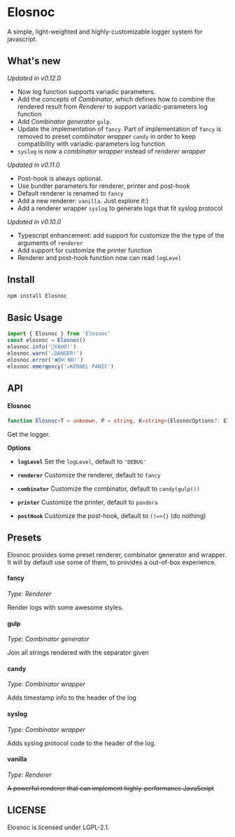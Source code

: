 # Elosnoc

A simple, light-weighted and highly-customizable logger system for javascript.

## What's new

_Updated in v0.12.0_
- Now log function supports variadic parameters.
- Add the concepts of _Combinator_, which defines how to combine the rendered result from _Renderer_ to support variadic-parameters log function
- Add _Combinator generator_ `gulp`. 
- Update the implementation of `fancy`. Part of implementation of `fancy` is removed to preset _combinator wrapper_ `candy` in order to keep compatibility with variadic-parameters log function
- `syslog` is now a _combinator wrapper_ instead of _renderer wrapper_

_Updated in v0.11.0_

- Post-hook is always optional.
- Use bundler parameters for renderer, printer and post-hook 
- Default renderer is renamed to `fancy`
- Add a new renderer: `vanilla`. Just explore it:)
- Add a renderer wrapper `syslog` to generate logs that fit syslog protocol

_Updated in v0.10.0_

- Typescript enhancement: add support for customize the the type of the arguments of `renderer`
- Add support for customize the printer function
- Renderer and post-hook function now can read `logLevel`

## Install

```bash
npm install Elosnoc
```

## Basic Usage

```typescript
import { Elosnoc } from 'Elosnoc'
const elosnoc = Elosnoc()
elosnoc.info('💬YAHO!')
elosnoc.warn('⚠️DANGER!')
elosnoc.error('❌OH NO!')
elosnoc.emergency('☠️KERNEL PANIC')
```

## API

#### Elosnoc

```typescript
function Elosnoc<T = unknown, P = string, K=string>(ElosnocOptions?: ElosnocOptions<T, P>): Logger
```

Get the logger.

**Options**

- **`logLevel`**
  Set the `logLevel`, default to `'DEBUG'`

- **`renderer`**
  Customize the renderer, default to `fancy`

- **`combinator`**
  Customize the combinator, default to `candy(gulp())`

- **`printer`**
  Customize the printer, default to `pandora`

- **`postHook`**
  Customize the post-hook, default to `()=>{}` (do nothing)

## Presets

Elosnoc provides some preset renderer, combinator generator and wrapper. It will by default use some of them, to provides a out-of-box experience.


#### fancy
_Type: Renderer_

Render logs with some awesome styles.

#### gulp
_Type: Combinator generator_

Join all strings rendered with the separator given

#### candy
_Type: Combinator wrapper_

Adds timestamp info to the header of the log

#### syslog
_Type: Combinator wrapper_

Adds syslog protocol code to the header of the log.

#### vanilla
_Type: Renderer_

~~A powerful renderer that can implement highly-performance JavaScript~~

## LICENSE

Elosnoc is licensed under LGPL-2.1.
